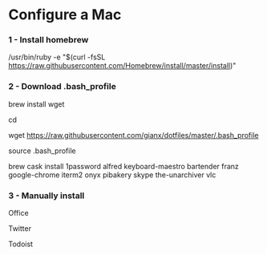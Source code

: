 # Configure a Mac

### 1 - Install homebrew

   /usr/bin/ruby -e "$(curl -fsSL https://raw.githubusercontent.com/Homebrew/install/master/install)"

### 2 - Download .bash_profile

   brew install wget

   cd

   wget https://raw.githubusercontent.com/gianx/dotfiles/master/.bash_profile
 
   source .bash_profile

   brew cask install 1password alfred keyboard-maestro bartender franz google-chrome iterm2 onyx pibakery skype the-unarchiver vlc

### 3 - Manually install

Office

Twitter

Todoist